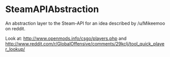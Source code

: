 SteamAPIAbstraction
===================

An abstraction layer to the Steam-API for an idea described by /u/Mikeemoo on reddit. 


Look at: http://www.openmods.info/csgo/players.php and http://www.reddit.com/r/GlobalOffensive/comments/29kclj/tool_quick_player_lookup/
